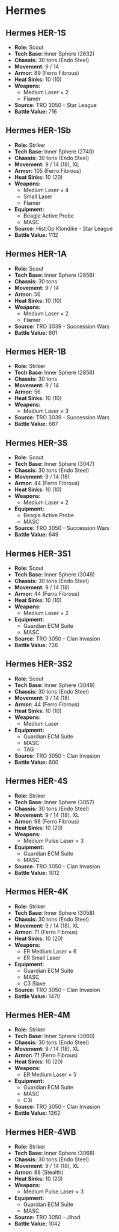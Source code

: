 # Hermes
## Hermes HER-1S
- **Role:** Scout
- **Tech Base:** Inner Sphere (2632)
- **Chassis:** 30 tons (Endo Steel)
- **Movement:** 9 / 14
- **Armor:** 89 (Ferro Fibrous)
- **Heat Sinks:** 10 (10)
- **Weapons:**
  - Medium Laser × 2
  - Flamer
- **Source:** TRO 3050 - Star League
- **Battle Value:** 716

## Hermes HER-1Sb
- **Role:** Striker
- **Tech Base:** Inner Sphere (2740)
- **Chassis:** 30 tons (Endo Steel)
- **Movement:** 9 / 14 (18), XL
- **Armor:** 105 (Ferro Fibrous)
- **Heat Sinks:** 10 (20)
- **Weapons:**
  - Medium Laser × 4
  - Small Laser
  - Flamer
- **Equipment:**
  - Beagle Active Probe
  - MASC
- **Source:** Hist:Op Klondike - Star League
- **Battle Value:** 1112

## Hermes HER-1A
- **Role:** Scout
- **Tech Base:** Inner Sphere (2856)
- **Chassis:** 30 tons
- **Movement:** 9 / 14
- **Armor:** 56
- **Heat Sinks:** 10 (10)
- **Weapons:**
  - Medium Laser × 2
  - Flamer
- **Source:** TRO 3039 - Succession Wars
- **Battle Value:** 601

## Hermes HER-1B
- **Role:** Striker
- **Tech Base:** Inner Sphere (2856)
- **Chassis:** 30 tons
- **Movement:** 9 / 14
- **Armor:** 56
- **Heat Sinks:** 10 (10)
- **Weapons:**
  - Medium Laser × 3
- **Source:** TRO 3039 - Succession Wars
- **Battle Value:** 687

## Hermes HER-3S
- **Role:** Scout
- **Tech Base:** Inner Sphere (3047)
- **Chassis:** 30 tons (Endo Steel)
- **Movement:** 9 / 14 (18)
- **Armor:** 44 (Ferro Fibrous)
- **Heat Sinks:** 10 (10)
- **Weapons:**
  - Medium Laser × 2
- **Equipment:**
  - Beagle Active Probe
  - MASC
- **Source:** TRO 3050 - Succession Wars
- **Battle Value:** 649

## Hermes HER-3S1
- **Role:** Scout
- **Tech Base:** Inner Sphere (3049)
- **Chassis:** 30 tons (Endo Steel)
- **Movement:** 9 / 14 (18)
- **Armor:** 44 (Ferro Fibrous)
- **Heat Sinks:** 10 (10)
- **Weapons:**
  - Medium Laser × 2
- **Equipment:**
  - Guardian ECM Suite
  - MASC
- **Source:** TRO 3050 - Clan Invasion
- **Battle Value:** 726

## Hermes HER-3S2
- **Role:** Scout
- **Tech Base:** Inner Sphere (3049)
- **Chassis:** 30 tons (Endo Steel)
- **Movement:** 9 / 14 (18)
- **Armor:** 44 (Ferro Fibrous)
- **Heat Sinks:** 10 (10)
- **Weapons:**
  - Medium Laser
- **Equipment:**
  - Guardian ECM Suite
  - MASC
  - TAG
- **Source:** TRO 3050 - Clan Invasion
- **Battle Value:** 600

## Hermes HER-4S
- **Role:** Striker
- **Tech Base:** Inner Sphere (3057)
- **Chassis:** 30 tons (Endo Steel)
- **Movement:** 9 / 14 (18), XL
- **Armor:** 98 (Ferro Fibrous)
- **Heat Sinks:** 10 (20)
- **Weapons:**
  - Medium Pulse Laser × 3
- **Equipment:**
  - Guardian ECM Suite
  - MASC
- **Source:** TRO 3050 - Clan Invasion
- **Battle Value:** 1012

## Hermes HER-4K
- **Role:** Striker
- **Tech Base:** Inner Sphere (3058)
- **Chassis:** 30 tons (Endo Steel)
- **Movement:** 9 / 14 (18), XL
- **Armor:** 71 (Ferro Fibrous)
- **Heat Sinks:** 10 (20)
- **Weapons:**
  - ER Medium Laser × 6
  - ER Small Laser
- **Equipment:**
  - Guardian ECM Suite
  - MASC
  - C3 Slave
- **Source:** TRO 3050 - Clan Invasion
- **Battle Value:** 1470

## Hermes HER-4M
- **Role:** Striker
- **Tech Base:** Inner Sphere (3060)
- **Chassis:** 30 tons (Endo Steel)
- **Movement:** 9 / 14 (18), XL
- **Armor:** 71 (Ferro Fibrous)
- **Heat Sinks:** 10 (20)
- **Weapons:**
  - ER Medium Laser × 5
- **Equipment:**
  - Guardian ECM Suite
  - MASC
  - C3i
- **Source:** TRO 3050 - Clan Invasion
- **Battle Value:** 1362

## Hermes HER-4WB
- **Role:** Striker
- **Tech Base:** Inner Sphere (3068)
- **Chassis:** 30 tons (Endo Steel)
- **Movement:** 9 / 14 (18), XL
- **Armor:** 88 (Stealth)
- **Heat Sinks:** 10 (20)
- **Weapons:**
  - Medium Pulse Laser × 3
- **Equipment:**
  - Guardian ECM Suite
  - MASC
- **Source:** TRO 3050 - Jihad
- **Battle Value:** 1042

